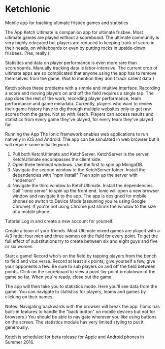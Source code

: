 # KetchIonic
Mobile app for tracking ultimate frisbee games and statistics

The App
  Ketch Ultimate is companion app for ultimate frisbee. Most ultimate games are played without a scoreboard. The ultimate community is very highly educated but players are reduced to keeping track of score in their heads, on whiteboards or even by putting rocks in upside-down frisbees. (Yes, really.) 

  Statistics and data on player performance is even more rare than scoreboards. Manually tracking data is labor-intensive. The current crop of ultimate apps are so complicated that anyone using the app has to remove themselves from the game. (Not to mention they don't track salient data.)

  Ketch solves these problems with a simple and intuitive interface. Recording a score and moving players on and off the field requires a single tap. The app does the rest of the work, recording  player performance, team performance and game metadata.
  Currently, players who want to review their game history have to dig through multiple websites only to get raw scores from the game. Not so with Ketch. Players can access results and statistics from every game they've played, for every team they've played for.

Running the App
The Ionic framework enables web applications to run natively in iOS and Android. The app can be simulated in web browser but it will require some initial legwork. 

1. Pull both KetchUltimate and KetchServer. KetchServer is the server, KetchUltimate encompasses the client side.
2. Open three terminal windows. Use the first to spin up MongoDB.
3. Navigate the second window to the KetchServer folder. Install the dependencies with "npm install" Then spin up the server with "nodemon"
4. Navigate the third window to KetchUltimate. Install the dependencies. Call "ionic serve" to spin up the front end. Ionic will open a new browser window and navigate it to the app. The app is designed for mobile phones so switch to Device Mode (assuming you're using Google Chrome). If you're not using Chrome just shrink the window to the size of a mobile phone.

Tutorial
  Log in and create a new account for yourself.
  
  Create a team of your friends. Most Ultimate mixed games are played with a 4/3 ratio; four men and three women on the field for every point. To get the full effect of substitutions try to create between six and eight guys and five or six women.
  
  Start a game! Record who's on the field by tapping players from the bench to field and vice versa. Record at least six points; give yourself a few, give your opponents a few. Be sure to sub players on and off the field between points. Click on the scoreboard to view a point-by-point breakdown of the game so far. When you're ready, close out the game. 
  
  The app will then take you to statistics mode. Here you'll see data from the game. You can navigate to statistics for players, teams and games by clicking on their names. 

Notes:
  Navigating backwards with the browser will break the app. (Ionic has built-in features to handle the "back button" on mobile devices but not for browsers.) You should be able to navigate wherever you like using buttons on the screen.
  The statistics module has very limited styling to put it generously. 

Ketch is scheduled for beta release for Apple and Android phones in Summer 2016.
